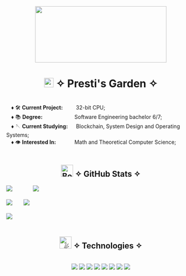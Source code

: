 <div align="center">
  <img src="https://64.media.tumblr.com/42709c914d328fbb5f00d1493d2c5e6f/15377933dc28169f-12/s500x750/53135f29aa415ebd7b692e3b4e85f63cda0ca1b4.gif" width="350" height="150"/>
</div>


<div align="center">
  <h1>
    <img src="https://raw.githubusercontent.com/Tarikul-Islam-Anik/Telegram-Animated-Emojis/main/Animals%20and%20Nature/Seedling.webp" alt="Seedling" width="25" height="25" />
    ✧ Presti's Garden ✧
  </h1>
</div>
 
<br>
ㅤ♦ 🛠️ <b>Current Project: </b> &emsp;&emsp; 32-bit CPU; <br>
ㅤ♦ 📚 <b>Degree: </b> &emsp; &emsp; &emsp;&emsp;&emsp; Software Engineering bachelor 6/7; <br>
ㅤ♦ 🪡 <b>Current Studying:</b>&nbsp;&emsp; Blockchain, System Design and Operating Systems; <br>
ㅤ♦ 👁️ <b>Interested In: </b> &emsp;&emsp;&emsp; Math and Theoretical Computer Science; <br>
<br>

<div align="center">
  <h2>
    <img src="https://raw.githubusercontent.com/Tarikul-Islam-Anik/Telegram-Animated-Emojis/main/Objects/Books.webp" alt="Books" width="32"/>
    ✧ GitHub Stats ✧
  </h2>
</div>

![](https://quotes-github-readme.vercel.app/api?type=vetical&theme=dark)ㅤㅤㅤㅤ
![](https://github-readme-stats.vercel.app/api?username=prestissimogarden&theme=dark&hide_border=false&include_all_commits=true&count_private=true)<br/> <br/>
![](https://github-readme-streak-stats.herokuapp.com/?user=prestissimogarden&theme=dark&hide_border=false)ㅤㅤ
![](https://github-readme-stats.vercel.app/api/top-langs/?username=prestissimogarden&theme=dark&hide_border=false&include_all_commits=true&count_private=true&layout=compact)<br><br>
![](https://github-profile-trophy.vercel.app/?username=prestissimogarden&theme=darkhub&no-frame=false&no-bg=true&margin-w=4)
<br><br>

<div align="center">
  <h2>
    <picture>
      <source srcset="https://fonts.gstatic.com/s/e/notoemoji/latest/2604_fe0f/512.webp" type="image/webp">
      <img src="https://fonts.gstatic.com/s/e/notoemoji/latest/2604_fe0f/512.gif" alt="☄" width="32" height="32">
    </picture>
    ✧ Technologies ✧
  </h2>
</div>

<br>

<div align="center">
  <img src="https://img.shields.io/badge/Solidity-363636.svg?style=for-the-badge&logo=Solidity&logoColor=white"/>
  <img src="https://img.shields.io/badge/Ethereum-3C3C3D.svg?style=for-the-badge&logo=Ethereum&logoColor=white"/>
  <img src="https://img.shields.io/badge/C-A8B9CC.svg?style=for-the-badge&logo=C&logoColor=black"/>
  <img src="https://img.shields.io/badge/C++-00599C.svg?style=for-the-badge&logo=C++&logoColor=white"/>
  <img src="https://img.shields.io/badge/TypeScript-3178C6.svg?style=for-the-badge&logo=TypeScript&logoColor=white"/>
  <img src="https://img.shields.io/badge/Arch%20Linux-1793D1.svg?style=for-the-badge&logo=Arch-Linux&logoColor=white"/>
  <img src="https://img.shields.io/badge/PowerShell-5391FE.svg?style=for-the-badge&logo=PowerShell&logoColor=white"/>
  <img src="https://img.shields.io/badge/.NET-512BD4.svg?style=for-the-badge&logo=dotnet&logoColor=white"/>
</div>

<!--
**prestissimogarden/prestissimogarden** is a ✨ _special_ ✨ repository because its `README.md` (this file) appears on your GitHub profile.

Here are some ideas to get you started:

- 🔭 I’m currently working on ...
- 🌱 I’m currently learning ...
- 👯 I’m looking to collaborate on ...
- 🤔 I’m looking for help with ...
- 💬 Ask me about ...
- 📫 How to reach me: ...
- 😄 Pronouns: ...
- ⚡ Fun fact: ...
-->
